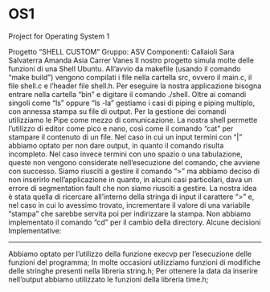 # OS1
Project for Operating System 1

Progetto “SHELL CUSTOM”
Gruppo: ASV Componenti:
Callaioli Sara
Salvaterra Amanda Asia Carrer Vanes
Il nostro progetto simula molte delle funzioni di una Shell Ubuntu.
All’avvio da makefile (usando il comando “make build”) vengono compilati i file nella cartella src, ovvero il main.c, il file shell.c e l’header file shell.h.
Per eseguire la nostra applicazione bisogna entrare nella cartella “bin” e digitare il comando ./shell.
Oltre ai comandi singoli come “ls” oppure “ls -la” gestiamo i casi di piping e piping multiplo, con annessa stampa su file di output.
Per la gestione dei comandi utilizziamo le Pipe come mezzo di comunicazione.
La nostra shell permette l’utilizzo di editor come pico e nano, così come il comando “cat” per stampare il contenuto di un file.
Nel caso in cui un input termini con “|” abbiamo optato per non dare output, in quanto il comando risulta incompleto. Nel caso invece termini con uno spazio o una tabulazione, queste non vengono considerate nell’esecuzione del comando, che avviene con successo.
Siamo riusciti a gestire il comando “>” ma abbiamo deciso di non inserirlo nell’applicazione in quanto, in alcuni casi particolari, dava un errore di segmentation fault che non siamo riusciti a gestire. La nostra idea è stata quella di ricercare all’interno della stringa di input il carattere “>” e, nel caso in cui lo avessimo trovato, incrementare il valore di una variabile “stampa” che sarebbe servita poi per indirizzare la stampa.
Non abbiamo implementato il comando “cd” per il cambio della directory. Alcune decisioni Implementative:
- - -
Abbiamo optato per l’utilizzo della funzione execvp per l’esecuzione delle funzioni del programma; In molte occasioni utilizziamo funzioni di modifiche delle stringhe presenti nella libreria string.h;
Per ottenere la data da inserire nell’output abbiamo utilizzato le funzioni della libreria time.h;
